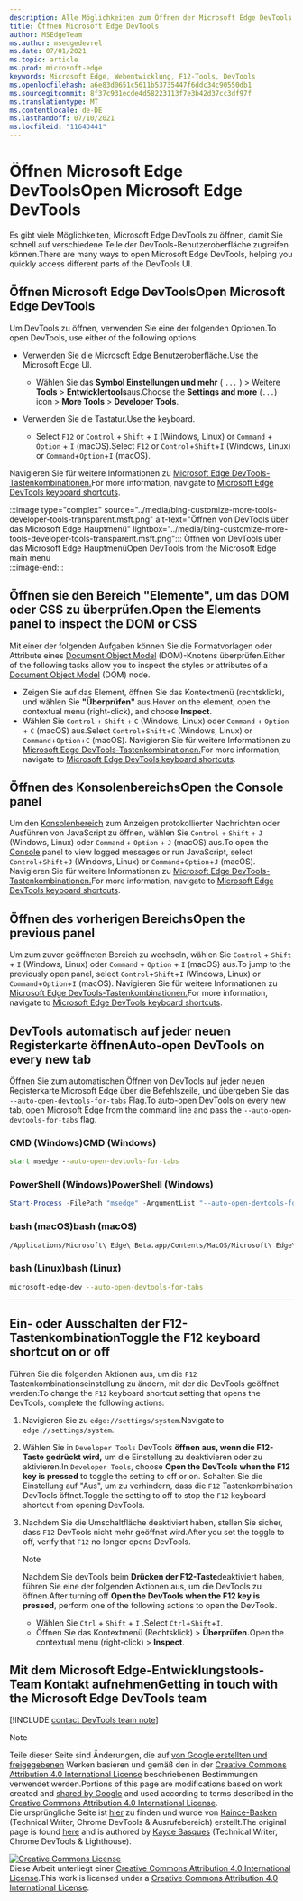 ```yaml
---
description: Alle Möglichkeiten zum Öffnen der Microsoft Edge DevTools.
title: Öffnen Microsoft Edge DevTools
author: MSEdgeTeam
ms.author: msedgedevrel
ms.date: 07/01/2021
ms.topic: article
ms.prod: microsoft-edge
keywords: Microsoft Edge, Webentwicklung, F12-Tools, DevTools
ms.openlocfilehash: a6e83d0651c5611b53735447f6ddc34c90550db1
ms.sourcegitcommit: 8f37c931ecde4d58223113f7e3b42d37cc3df97f
ms.translationtype: MT
ms.contentlocale: de-DE
ms.lasthandoff: 07/10/2021
ms.locfileid: "11643441"
---
```

<!-- Copyright Kayce Basques 

   Licensed under the Apache License, Version 2.0 (the "License");
   you may not use this file except in compliance with the License.
   You may obtain a copy of the License at

       https://www.apache.org/licenses/LICENSE-2.0

   Unless required by applicable law or agreed to in writing, software
   distributed under the License is distributed on an "AS IS" BASIS,
   WITHOUT WARRANTIES OR CONDITIONS OF ANY KIND, either express or implied.
   See the License for the specific language governing permissions and
   limitations under the License. -->
# <a name="open-microsoft-edge-devtools"></a><span data-ttu-id="6b843-104">Öffnen Microsoft Edge DevTools</span><span class="sxs-lookup"><span data-stu-id="6b843-104">Open Microsoft Edge DevTools</span></span>  

<span data-ttu-id="6b843-105">Es gibt viele Möglichkeiten, Microsoft Edge DevTools zu öffnen, damit Sie schnell auf verschiedene Teile der DevTools-Benutzeroberfläche zugreifen können.</span><span class="sxs-lookup"><span data-stu-id="6b843-105">There are many ways to open Microsoft Edge DevTools, helping you quickly access different parts of the DevTools UI.</span></span> 

## <a name="open-microsoft-edge-devtools"></a><span data-ttu-id="6b843-106">Öffnen Microsoft Edge DevTools</span><span class="sxs-lookup"><span data-stu-id="6b843-106">Open Microsoft Edge DevTools</span></span>  

<span data-ttu-id="6b843-107">Um DevTools zu öffnen, verwenden Sie eine der folgenden Optionen.</span><span class="sxs-lookup"><span data-stu-id="6b843-107">To open DevTools, use either of the following options.</span></span>  

*   <span data-ttu-id="6b843-108">Verwenden Sie die Microsoft Edge Benutzeroberfläche.</span><span class="sxs-lookup"><span data-stu-id="6b843-108">Use the Microsoft Edge UI.</span></span>
    *  <span data-ttu-id="6b843-109">Wählen Sie das **Symbol Einstellungen und mehr** \( `...` \) > Weitere **Tools**  >   **Entwicklertools**aus.</span><span class="sxs-lookup"><span data-stu-id="6b843-109">Choose the **Settings and more** \(`...`\) icon >  **More Tools** >  **Developer Tools**.</span></span>  
    
*   <span data-ttu-id="6b843-110">Verwenden Sie die Tastatur.</span><span class="sxs-lookup"><span data-stu-id="6b843-110">Use the keyboard.</span></span>  
    *   <span data-ttu-id="6b843-111">Select `F12` or `Control` + `Shift` + `I` \(Windows, Linux\) or `Command` + `Option` + `I` \(macOS\).</span><span class="sxs-lookup"><span data-stu-id="6b843-111">Select `F12` or `Control`+`Shift`+`I` \(Windows, Linux\) or `Command`+`Option`+`I` \(macOS\).</span></span>  

<span data-ttu-id="6b843-112">Navigieren Sie für weitere Informationen zu [Microsoft Edge DevTools-Tastenkombinationen.][DevtoolsShortcutsIndex]</span><span class="sxs-lookup"><span data-stu-id="6b843-112">For more information, navigate to [Microsoft Edge DevTools keyboard shortcuts][DevtoolsShortcutsIndex].</span></span>  

:::image type="complex" source="../media/bing-customize-more-tools-developer-tools-transparent.msft.png" alt-text="Öffnen von DevTools über das Microsoft Edge Hauptmenü" lightbox="../media/bing-customize-more-tools-developer-tools-transparent.msft.png":::
   <span data-ttu-id="6b843-114">Öffnen von DevTools über das Microsoft Edge Hauptmenü</span><span class="sxs-lookup"><span data-stu-id="6b843-114">Open DevTools from the Microsoft Edge main menu</span></span>  
:::image-end:::  

## <a name="open-the-elements-panel-to-inspect-the-dom-or-css"></a><span data-ttu-id="6b843-115">Öffnen sie den Bereich "Elemente", um das DOM oder CSS zu überprüfen.</span><span class="sxs-lookup"><span data-stu-id="6b843-115">Open the Elements panel to inspect the DOM or CSS</span></span>  

<span data-ttu-id="6b843-116">Mit einer der folgenden Aufgaben können Sie die Formatvorlagen oder Attribute eines [Document Object Model](https://developer.mozilla.org/en-US/docs/Web/API/Document_Object_Model) \(DOM\)-Knotens überprüfen.</span><span class="sxs-lookup"><span data-stu-id="6b843-116">Either of the following tasks allow you to inspect the styles or attributes of a [Document Object Model](https://developer.mozilla.org/en-US/docs/Web/API/Document_Object_Model) \(DOM\) node.</span></span>

*   <span data-ttu-id="6b843-117">Zeigen Sie auf das Element, öffnen Sie das Kontextmenü \(rechtsklick\), und wählen Sie **"Überprüfen"** aus.</span><span class="sxs-lookup"><span data-stu-id="6b843-117">Hover on the element, open the contextual menu \(right-click\), and choose **Inspect**.</span></span>  
*   <span data-ttu-id="6b843-118">Wählen Sie `Control` + `Shift` + `C` \(Windows, Linux\) oder `Command` + `Option` + `C` \(macOS\) aus.</span><span class="sxs-lookup"><span data-stu-id="6b843-118">Select `Control`+`Shift`+`C` \(Windows, Linux\) or `Command`+`Option`+`C` \(macOS\).</span></span> <span data-ttu-id="6b843-119">Navigieren Sie für weitere Informationen zu [Microsoft Edge DevTools-Tastenkombinationen.][DevtoolsShortcutsIndex]</span><span class="sxs-lookup"><span data-stu-id="6b843-119">For more information, navigate to [Microsoft Edge DevTools keyboard shortcuts][DevtoolsShortcutsIndex].</span></span>  

<!-- :::image type="complex" source="../media/bing-right-click-inspect.msft.png" alt-text="The Inspect option" lightbox="../media/bing-right-click-inspect.msft.png":::
   The **Inspect** option  
:::image-end:::  --> 

<!--Navigate to [Get Started With Viewing And Changing CSS][GetStartedCSS].  -->  

## <a name="open-the-console-panel"></a><span data-ttu-id="6b843-120">Öffnen des Konsolenbereichs</span><span class="sxs-lookup"><span data-stu-id="6b843-120">Open the Console panel</span></span>  

<span data-ttu-id="6b843-121">Um den [Konsolenbereich][DevtoolsConsoleIndex] zum Anzeigen protokollierter Nachrichten oder Ausführen von JavaScript zu öffnen, wählen Sie `Control` + `Shift` + `J` \(Windows, Linux\) oder `Command` + `Option` + `J` \(macOS\) aus.</span><span class="sxs-lookup"><span data-stu-id="6b843-121">To open the [Console][DevtoolsConsoleIndex] panel to view logged messages or run JavaScript, select `Control`+`Shift`+`J` \(Windows, Linux\) or `Command`+`Option`+`J` \(macOS\).</span></span> <span data-ttu-id="6b843-122">Navigieren Sie für weitere Informationen zu [Microsoft Edge DevTools-Tastenkombinationen.][DevtoolsShortcutsIndex]</span><span class="sxs-lookup"><span data-stu-id="6b843-122">For more information, navigate to [Microsoft Edge DevTools keyboard shortcuts][DevtoolsShortcutsIndex].</span></span>  

<!--Navigate to [Get Started With The Console][ConsoleGetStarted].  -->

## <a name="open-the-previous-panel"></a><span data-ttu-id="6b843-123">Öffnen des vorherigen Bereichs</span><span class="sxs-lookup"><span data-stu-id="6b843-123">Open the previous panel</span></span>  

<span data-ttu-id="6b843-124">Um zum zuvor geöffneten Bereich zu wechseln, wählen Sie `Control` + `Shift` + `I` \(Windows, Linux\) oder `Command` + `Option` + `I` \(macOS\) aus.</span><span class="sxs-lookup"><span data-stu-id="6b843-124">To jump to the previously open panel, select `Control`+`Shift`+`I` \(Windows, Linux\) or `Command`+`Option`+`I` \(macOS\).</span></span>  <span data-ttu-id="6b843-125">Navigieren Sie für weitere Informationen zu [Microsoft Edge DevTools-Tastenkombinationen.][DevtoolsShortcutsIndex]</span><span class="sxs-lookup"><span data-stu-id="6b843-125">For more information, navigate to [Microsoft Edge DevTools keyboard shortcuts][DevtoolsShortcutsIndex].</span></span>  

## <a name="auto-open-devtools-on-every-new-tab"></a><span data-ttu-id="6b843-126">DevTools automatisch auf jeder neuen Registerkarte öffnen</span><span class="sxs-lookup"><span data-stu-id="6b843-126">Auto-open DevTools on every new tab</span></span>  

<span data-ttu-id="6b843-127">Öffnen Sie zum automatischen Öffnen von DevTools auf jeder neuen Registerkarte Microsoft Edge über die Befehlszeile, und übergeben Sie das `--auto-open-devtools-for-tabs` Flag.</span><span class="sxs-lookup"><span data-stu-id="6b843-127">To auto-open DevTools on every new tab, open Microsoft Edge from the command line and pass the `--auto-open-devtools-for-tabs` flag.</span></span>  

### [<a name="cmd-windows"></a><span data-ttu-id="6b843-128">CMD (Windows)</span><span class="sxs-lookup"><span data-stu-id="6b843-128">CMD (Windows)</span></span>](#tab/cmd-Windows/)  

<a id="auto-open-devtools-command-line"></a>  

```cmd
start msedge --auto-open-devtools-for-tabs
```  

### [<a name="powershell-windows"></a><span data-ttu-id="6b843-129">PowerShell (Windows)</span><span class="sxs-lookup"><span data-stu-id="6b843-129">PowerShell (Windows)</span></span>](#tab/powershell-Windows/)  

<a id="auto-open-devtools-command-line"></a>  

```powershell
Start-Process -FilePath "msedge" -ArgumentList "--auto-open-devtools-for-tabs"
```  

### [<a name="bash-macos"></a><span data-ttu-id="6b843-130">bash (macOS)</span><span class="sxs-lookup"><span data-stu-id="6b843-130">bash (macOS)</span></span>](#tab/bash-macos/)  

<a id="auto-open-devtools-command-line"></a>  

```bash
/Applications/Microsoft\ Edge\ Beta.app/Contents/MacOS/Microsoft\ Edge\ Beta --auto-open-devtools-for-tabs
```  

### [<a name="bash-linux"></a><span data-ttu-id="6b843-131">bash (Linux)</span><span class="sxs-lookup"><span data-stu-id="6b843-131">bash (Linux)</span></span>](#tab/bash-linux/)  

<a id="auto-open-devtools-command-line"></a>  

```bash
microsoft-edge-dev --auto-open-devtools-for-tabs
```  

* * *  

## <a name="toggle-the-f12-keyboard-shortcut-on-or-off"></a><span data-ttu-id="6b843-132">Ein- oder Ausschalten der F12-Tastenkombination</span><span class="sxs-lookup"><span data-stu-id="6b843-132">Toggle the F12 keyboard shortcut on or off</span></span>  

<span data-ttu-id="6b843-133">Führen Sie die folgenden Aktionen aus, um die `F12` Tastenkombinationseinstellung zu ändern, mit der die DevTools geöffnet werden:</span><span class="sxs-lookup"><span data-stu-id="6b843-133">To change the `F12` keyboard shortcut setting that opens the DevTools, complete the following actions:</span></span>  

1.  <span data-ttu-id="6b843-134">Navigieren Sie zu `edge://settings/system`.</span><span class="sxs-lookup"><span data-stu-id="6b843-134">Navigate to `edge://settings/system`.</span></span>  
1.  <span data-ttu-id="6b843-135">Wählen Sie in `Developer Tools` DevTools **öffnen aus, wenn die F12-Taste gedrückt wird,** um die Einstellung zu deaktivieren oder zu aktivieren.</span><span class="sxs-lookup"><span data-stu-id="6b843-135">In `Developer Tools`, choose **Open the DevTools when the F12 key is pressed** to toggle the setting to off or on.</span></span> <span data-ttu-id="6b843-136">Schalten Sie die Einstellung auf "Aus", um zu verhindern, dass die `F12` Tastenkombination DevTools öffnet.</span><span class="sxs-lookup"><span data-stu-id="6b843-136">Toggle the setting to off to stop the `F12` keyboard shortcut from opening DevTools.</span></span>  
1.  <span data-ttu-id="6b843-137">Nachdem Sie die Umschaltfläche deaktiviert haben, stellen Sie sicher, dass `F12` DevTools nicht mehr geöffnet wird.</span><span class="sxs-lookup"><span data-stu-id="6b843-137">After you set the toggle to off, verify that `F12` no longer opens DevTools.</span></span>  
    
    > [!NOTE]
    > <span data-ttu-id="6b843-138">Nachdem Sie devTools beim **Drücken der F12-Taste**deaktiviert haben, führen Sie eine der folgenden Aktionen aus, um die DevTools zu öffnen.</span><span class="sxs-lookup"><span data-stu-id="6b843-138">After turning off **Open the DevTools when the F12 key is pressed**, perform one of the following actions to open the DevTools.</span></span>  
    > 
    > *   <span data-ttu-id="6b843-139">Wählen Sie `Ctrl` + `Shift` + `I` .</span><span class="sxs-lookup"><span data-stu-id="6b843-139">Select `Ctrl`+`Shift`+`I`.</span></span>  
    > *   <span data-ttu-id="6b843-140">Öffnen Sie das Kontextmenü \(Rechtsklick\) > **Überprüfen.**</span><span class="sxs-lookup"><span data-stu-id="6b843-140">Open the contextual menu \(right-click\) > **Inspect**.</span></span>  
    
## <a name="getting-in-touch-with-the-microsoft-edge-devtools-team"></a><span data-ttu-id="6b843-141">Mit dem Microsoft Edge-Entwicklungstools-Team Kontakt aufnehmen</span><span class="sxs-lookup"><span data-stu-id="6b843-141">Getting in touch with the Microsoft Edge DevTools team</span></span>  

[!INCLUDE [contact DevTools team note](../includes/contact-devtools-team-note.md)]  

<!-- links -->  

[DevtoolsConsoleIndex]: ../console/index.md "Übersicht über die Konsole | Microsoft Docs"  
[DevtoolsShortcutsIndex]: ../shortcuts/index.md "Microsoft Edge DevTools-Tastenkombinationen | Microsoft-Dokumente"  

<!--[ConsoleGetStarted]: /microsoft-edge/devtools-guide-chromium/console/get-started ""  -->  
<!--[GetStartedCSS]: /microsoft-edge/devtools-guide-chromium/css "CSS"  -->

> [!NOTE]
> <span data-ttu-id="6b843-144">Teile dieser Seite sind Änderungen, die auf [von Google erstellten und freigegebenen][GoogleSitePolicies] Werken basieren und gemäß den in der [Creative Commons Attribution 4.0 International License][CCA4IL] beschriebenen Bestimmungen verwendet werden.</span><span class="sxs-lookup"><span data-stu-id="6b843-144">Portions of this page are modifications based on work created and [shared by Google][GoogleSitePolicies] and used according to terms described in the [Creative Commons Attribution 4.0 International License][CCA4IL].</span></span>  
> <span data-ttu-id="6b843-145">Die ursprüngliche Seite ist [hier](https://developers.google.com/web/tools/chrome-devtools/open) zu finden und wurde von [Kaince-Basken][KayceBasques] \(Technical Writer, Chrome DevTools \& Ausrufebereich\) erstellt.</span><span class="sxs-lookup"><span data-stu-id="6b843-145">The original page is found [here](https://developers.google.com/web/tools/chrome-devtools/open) and is authored by [Kayce Basques][KayceBasques] \(Technical Writer, Chrome DevTools \& Lighthouse\).</span></span>  

[![Creative Commons License][CCby4Image]][CCA4IL]  
<span data-ttu-id="6b843-147">Diese Arbeit unterliegt einer [Creative Commons Attribution 4.0 International License][CCA4IL].</span><span class="sxs-lookup"><span data-stu-id="6b843-147">This work is licensed under a [Creative Commons Attribution 4.0 International License][CCA4IL].</span></span>  

[CCA4IL]: https://creativecommons.org/licenses/by/4.0  
[CCby4Image]: https://i.creativecommons.org/l/by/4.0/88x31.png  
[GoogleSitePolicies]: https://developers.google.com/terms/site-policies  
[KayceBasques]: https://developers.google.com/web/resources/contributors#kayce-basques  
